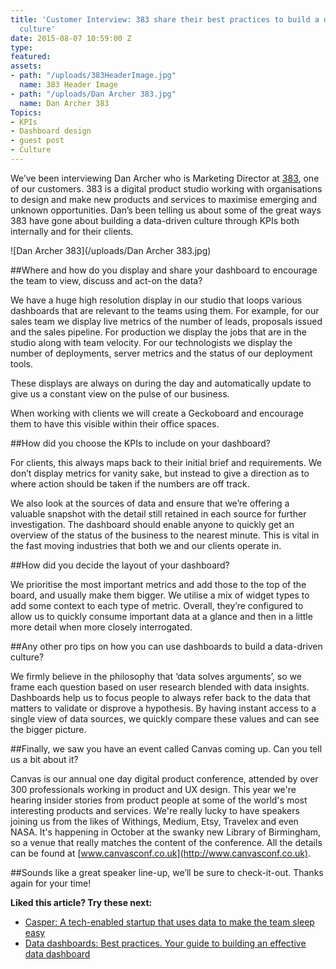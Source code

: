 ```yaml
---
title: 'Customer Interview: 383 share their best practices to build a data-driven
  culture'
date: 2015-08-07 10:59:00 Z
type: 
featured: 
assets:
- path: "/uploads/383HeaderImage.jpg"
  name: 383 Header Image
- path: "/uploads/Dan Archer 383.jpg"
  name: Dan Archer 383
Topics:
- KPIs
- Dashboard design
- guest post
- Culture
---
```


We’ve been interviewing Dan Archer who is Marketing Director at [383](http://383project.com/), one of our customers. 383 is a digital product studio working with organisations to design and make new products and services to maximise emerging and unknown opportunities. Dan’s been telling us about some of the great ways 383 have gone about building a data-driven culture through KPIs both internally and for their clients.

![Dan Archer 383](/uploads/Dan Archer 383.jpg) 

##Where and how do you display and share your dashboard to encourage the team to view, discuss and act-on the data?

We have a huge high resolution display in our studio that loops various dashboards that are relevant to the teams using them. For example, for our sales team we display live metrics of the number of leads, proposals issued and the sales pipeline. For production we display the jobs that are in the studio along with team velocity. For our technologists we display the number of deployments, server metrics and the status of our deployment tools.

These displays are always on during the day and automatically update to give us a constant view on the pulse of our business. 

When working with clients we will create a Geckoboard and encourage them to have this visible within their office spaces. 

##How did you choose the KPIs to include on your dashboard?

For clients, this always maps back to their initial brief and requirements. We don’t display metrics for vanity sake, but instead to give a direction as to where action should be taken if the numbers are off track. 

We also look at the sources of data and ensure that we’re offering a valuable snapshot with the detail still retained in each source for further investigation. The dashboard should enable anyone to quickly get an overview of the status of the business to the nearest minute. This is vital in the fast moving industries that both we and our clients operate in.

##How did you decide the layout of your dashboard?

We prioritise the most important metrics and add those to the top of the board, and usually make them bigger. We utilise a mix of widget types to add some context to each type of metric. Overall, they’re configured to allow us to quickly consume important data at a glance and then in a little more detail when more closely interrogated.

##Any other pro tips on how you can use dashboards to build a data-driven culture?

We firmly believe in the philosophy that ‘data solves arguments’, so we frame each question based on user research blended with data insights. Dashboards help us to focus people to always refer back to the data that matters to validate or disprove a hypothesis. By having instant access to a single view of data sources, we quickly compare these values and can see the bigger picture.

##Finally, we saw you have an event called Canvas coming up. Can you tell us a bit about it?

Canvas is our annual one day digital product conference, attended by over 300 professionals working in product and UX design. This year we're hearing insider stories from product people at some of the world's most interesting products and services. We're really lucky to have speakers joining us from the likes of Withings, Medium, Etsy, Travelex and even NASA. It's happening in October at the swanky new Library of Birmingham, so a venue that really matches the content of the conference. All the details can be found at [www.canvasconf.co.uk](http://www.canvasconf.co.uk).

##Sounds like a great speaker line-up, we’ll be sure to check-it-out. Thanks again for your time!

**Liked this article? Try these next:**
- [Casper: A tech-enabled startup that uses data to make the team sleep easy](https://www.geckoboard.com/blog/casper-a-tech-enabled-startup-that-uses-data-to-make-the-team-sleep-easy/)
- [Data dashboards: Best practices. Your guide to building an effective data dashboard](https://www.geckoboard.com/blog/data-dashboards-best-practices-your-guide-to-building-an-effective-data-dashboard/)
